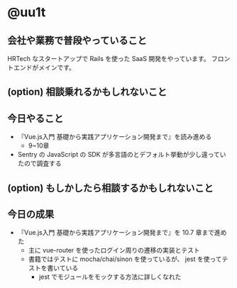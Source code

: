 # @uu1t

## 会社や業務で普段やっていること

HRTech なスタートアップで Rails を使った SaaS 開発をやっています。
フロントエンドがメインです。

## (option) 相談乗れるかもしれないこと

## 今日やること

- 『Vue.js入門 基礎から実践アプリケーション開発まで』を読み進める
  - 9~10章
- Sentry の JavaScript の SDK が多言語のとデフォルト挙動が少し違っていたので調査する

## (option) もしかしたら相談するかもしれないこと

## 今日の成果

- 『Vue.js入門 基礎から実践アプリケーション開発まで』を 10.7 章まで進めた
  - 主に vue-router を使ったログイン周りの遷移の実装とテスト
  - 書籍ではテストに mocha/chai/sinon を使っているが、 jest を使ってテストを書いている
    - jest でモジュールをモックする方法に詳しくなれた
